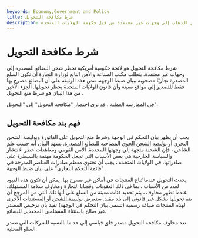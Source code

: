 ```yaml
---
keywords: Economy,Government and Policy
title: شرط مكافحة التحويل
description: بند مكافحة التحويل عبارة عن لائحة تمنع البضائع المصدرة من الذهاب إلى وجهات غير معتمدة من قبل حكومة الولايات المتحدة.
---
```


# شرط مكافحة التحويل
شرط مكافحة التحويل هو لائحة حكومية أمريكية تحظر شحن البضائع المصدرة إلى وجهات غير معتمدة. يتطلب مكتب الصناعة والأمن التابع لوزارة التجارة أن تكون السلع المصدرة تجاريًا مصحوبة ببيان ضبط الوجهة. تنص هذه الوثيقة على أن البضائع مصرح بها فقط للتصدير إلى مواقع معينة وأن قانون الولايات المتحدة يحظر تحويلها. الجزء الأخير من هذا البيان هو شرط منع التحويل .

في الممارسة العملية ، قد ترى اختصار "مكافحة التحويل" إلى "التحويل".

## فهم بند مكافحة التحويل

يجب أن يظهر بيان التحكم في الوجهة وشرط منع التحويل على الفاتورة وبوليصة الشحن البحري أو [بوليصة الشحن الجوي](/airway-bill) المصاحبة للبضائع المصدرة. يشهد البيان أنه حسب علم الشاحن ، فإن الشحنة متجهة إلى وجهتها المحددة. الأمن القومي ومعاهدات حظر الانتشار والسياسة الخارجية هي بعض الأسباب التي تجعل الحكومة مهتمة بالسيطرة على صادراتها. في الولايات المتحدة ، يجب أن تحتوي معظم صادرات العناصر المدرجة في "قائمة التحكم التجاري" على بيان ضبط الوجهة .

يحدث التحويل عندما تُباع المنتجات في أماكن غير مصرح بها. يمكن أن تكون هذه القيود لعدد من الأسباب ، بما في ذلك العقوبات وقضايا التجارة ومخاوف سلامة المستهلك. عندما تظهر مخاوف ، يتم تحديد فئات معينة من السلع على أنها تلك التي من المرجح أن يتم تحويلها بشكل غير قانوني إلى بلد مقيد. ستعرض [بوليصة الشحن](/billoflading) أو المستندات الأخرى لهذه المنتجات صياغة رسمية (تسمى بيان التحكم في الوجهة) تفيد بأن ترخيص المصدر غير صالح باستثناء المستلمين المحددين للبضائع.

تعد مخاوف مكافحة التحويل مصدر قلق قياسي إلى حد ما بالنسبة للشركات التي تصدر السلع المحلية.

